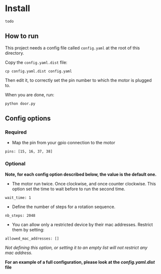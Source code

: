 # Install

`todo`

## How to run

This project needs a config file called `config.yaml` at the root of this directory.

Copy the `config.yaml.dist` file:

```
cp config.yaml.dist config.yaml
```

Then edit it, to correctly set the pin number to which the motor is plugged to.

When you are done, run:

```
python door.py
```

## Config options

### Required
- Map the pin from your gpio connection to the motor

```
pins: [15, 16, 37, 38]
```

### Optional

**Note, for each config option described below, the value is the default one.**

- The motor run twice. Once clockwise, and once counter clockwise. This option set the time to wait before to run the second time.

```
wait_time: 1
```

- Define the number of steps for a rotation sequence.

```
nb_steps: 2048
```

- You can allow only a restricted device by their mac addresses. Restrict them by setting:

```
allowed_mac_addresses: []
```

_Not defining this option, or setting it to an empty list will not restrict any mac address._


**For an example of a full configuration, please look at the _config.yaml.dist_ file**